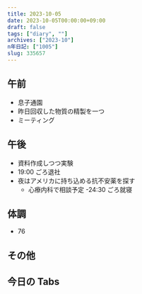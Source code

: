 ```yaml
---
title: 2023-10-05
date: 2023-10-05T00:00:00+09:00
draft: false
tags: ["diary", ""]
archives: ["2023-10"]
n年日記: ["1005"]
slug: 335657
---
```


## 午前

- 息子通園
- 昨日回収した物質の精製を一つ
- ミーティング

## 午後

- 資料作成しつつ実験
- 19:00 ごろ退社
- 夜はアメリカに持ち込める抗不安薬を探す
  - 心療内科で相談予定
    -24:30 ごろ就寝

## 体調

- 76

## その他

## 今日の Tabs
